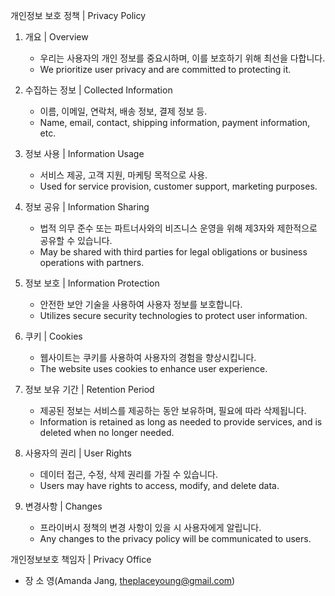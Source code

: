 개인정보 보호 정책 | Privacy Policy

1. 개요 | Overview
   - 우리는 사용자의 개인 정보를 중요시하며, 이를 보호하기 위해 최선을 다합니다.
   - We prioritize user privacy and are committed to protecting it.

2. 수집하는 정보 | Collected Information
   - 이름, 이메일, 연락처, 배송 정보, 결제 정보 등.
   - Name, email, contact, shipping information, payment information, etc.

3. 정보 사용 | Information Usage
   - 서비스 제공, 고객 지원, 마케팅 목적으로 사용.
   - Used for service provision, customer support, marketing purposes.

4. 정보 공유 | Information Sharing
   - 법적 의무 준수 또는 파트너사와의 비즈니스 운영을 위해 제3자와 제한적으로 공유할 수 있습니다.
   - May be shared with third parties for legal obligations or business operations with partners.

5. 정보 보호 | Information Protection
   - 안전한 보안 기술을 사용하여 사용자 정보를 보호합니다.
   - Utilizes secure security technologies to protect user information.

6. 쿠키 | Cookies
   - 웹사이트는 쿠키를 사용하여 사용자의 경험을 향상시킵니다.
   - The website uses cookies to enhance user experience.

7. 정보 보유 기간 | Retention Period
   - 제공된 정보는 서비스를 제공하는 동안 보유하며, 필요에 따라 삭제됩니다.
   - Information is retained as long as needed to provide services, and is deleted when no longer needed.

8. 사용자의 권리 | User Rights
   - 데이터 접근, 수정, 삭제 권리를 가질 수 있습니다.
   - Users may have rights to access, modify, and delete data.

9. 변경사항 | Changes
   - 프라이버시 정책의 변경 사항이 있을 시 사용자에게 알립니다.
   - Any changes to the privacy policy will be communicated to users.

개인정보보호 책임자 | Privacy Office
- 장 소 영(Amanda Jang, theplaceyoung@gmail.com)

